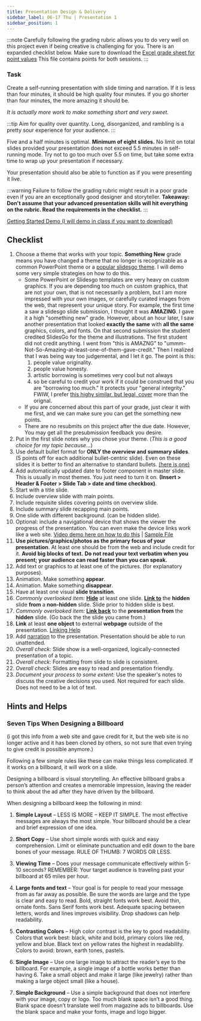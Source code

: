 ```yaml
---
title: Presentation Design & Delivery
sidebar_label: 06-17 Thu | Presentation 1
sidebar_position: 1
---
```


:::note
Carefully following the grading rubric allows you to do very well on this project even if being creative is challenging for you.
There is an expanded checklist below. Make sure to download the [Excel grade sheet for point values](https://sakai.unc.edu/access/content/attachment/8f9c1dbd-3e27-400a-bdae-29608fa12361/Assignments/e5499e5d-2705-4760-9c56-4fc4ee0561fd/task05.gradesheet.xlsx) This file contains points for both sessions.
:::

### Task

Create a self-running presentation with slide timing and narration. If it is less than four minutes, it should be high quality four minutes. If you go shorter than four minutes, the more amazing it should be.

*It is actually more work to make something short and very sweet.*

:::tip
 Aim for quality over quantity. Long, disorganized, and rambling is a pretty sour experience for your audience.
:::

Five and a half minutes is optimal.  **Minimum of eight slides.** No limit on total slides provided your presentation does not exceed 5.5 minutes in self-running mode. Try not to go too much over 5.5 on time, but take some extra time to wrap up your presentation if necessary.

Your presentation should also be able to function as if you were presenting it live.



:::warning
Failure to follow the grading rubric might result in a poor grade even if you are an exceptionally good designer and storyteller. **Takeaway: Don't assume that your advanced presentation skills will hit everything on the rubric. Read the requirements in the checklist.**
:::

[Getting Started Demo (I will demo in class if you want to download)](https://github.com/ljonesdesign/161-recitations/raw/master/docs/files/printmakers-draft-presentation.pptx)

## Checklist

1. Choose a theme that works with your topic. **Something New** grade means you have changed a theme that no longer is recognizable as a common PowerPoint theme or a [popular slidesgo theme](https://slidesgo.com). I will demo some very simple strategies on how to do this. 
    * Some PowerPoint or Slidesgo templates are very heavy on custom graphics. If you are depending too much on custom graphics, that are not your own, that is not necessarily a problem, but I am more impressed with your own images, or carefully curated images from the web, that represent your unique story. For example, the first time a saw a slidesgo slide submission, I thought it was **AMAZING**. I gave it a high "something new" grade. However, about an hour later, I saw another presentation that looked **exactly the same** with **all the same** graphics, colors, and fonts. On that second submission the student credited SlidesGo for the theme and illustrations. The first student did not credit anything. I went from "this is AMAZNG" to "ummm-Not-So-Amazing-at-least-one-of-them-gave-credit." Then I realized that I was being way too judgemental, and I let it go. The point is this: 
        1. people value originality.
        2. people value honesty. 
        3. artistic borrowing is sometimes very cool but not always 
        4. so be careful to credit your work if it could be construed that you are "borrowing too much." It protects your "general integrity." FWIW, I prefer [this highy similar, but legal, cover](https://www.youtube.com/watch?v=J61mtatKT1I) more than the orignal.
    * If you are concerned about this part of your grade, just clear it with me first, and we can make sure you can get the something new points. 
    * There are no resubmits on this project after the due date. However, You may get all the presubmission feedback you desire. 
2. Put in the first slide notes why you chose your theme. (*This is a good choice for my topic because...*)
3. Use default bullet format for **ONLY the overview and summary slides**. (5 points off for each additional bullet-centric slide). Even on these slides it is better to find an alternative to standard bullets. [(here is one)](https://support.office.com/en-us/article/Create-custom-bullets-with-pictures-or-symbols-a6bf04a8-be3d-4bec-969a-6196e89da741)
4. Add automatically updated date to footer component in master slide. This is usually in most themes. You just need to turn it on. **(Insert > Header & Footer > Slide Tab > date and time checkbox)**.
5. Start with a title slide.
6. Include overview slide with main points.
7. Include requisite slides covering points on overview slide.
8. Include summary slide recapping main points.
9. One slide with different background. (can be hidden slide).
10. Optional: include a navigational device that shows the viewer the progress of the presentation. You can even make the device links work like a web site. [Video demo here on how to do this](https://ils.unc.edu/courses/2019_spring/inls161_001/videos/presentation-navigation.mp4) | [Sample File](https://ils.unc.edu/courses/2019_spring/inls161_001/06-files/navigation-sample.pptx)
11. **Use pictures/graphics/photos as the primary focus of your presentation**. At least one should be from the web and include credit for it. **Avoid big blocks of text.** **Do not read your text verbatim when you present; your audience can read faster than you can speak.**
12. Add text or graphics to at least one of the pictures. (for explanatory purposes).
13. Animation. Make something **appear**.
14. Animation. Make something **disappear**.
15. Have at least one visual **slide transition**.
16. *Commonly overlooked item:* [**Hide**](https://support.microsoft.com/en-us/office/hide-or-show-a-slide-8313e1ec-3e20-4464-952f-387931554d69?ui=en-us&rs=en-us&ad=us) at least one slide. [**Link to**](https://support.microsoft.com/en-us/office/add-a-hyperlink-to-a-slide-239c6c94-d52f-480c-99ae-8b0acf7df6d9?ui=en-us&rs=en-us&ad=us) the **hidden** slide **from** a **non-hidden** slide. Slide prior to hidden slide is best.
17. *Commonly overlooked item:* [**Link back**](https://support.microsoft.com/en-us/office/add-a-hyperlink-to-a-slide-239c6c94-d52f-480c-99ae-8b0acf7df6d9?ui=en-us&rs=en-us&ad=us) to the **presentation from** the **hidden** slide. (Go back the the slide you came from.)
18. **Link** at least **one object** to external **webpage** outside of the presentation. [Linking Help](https://support.microsoft.com/en-us/office/add-a-hyperlink-to-a-slide-239c6c94-d52f-480c-99ae-8b0acf7df6d9?ui=en-us&rs=en-us&ad=us)
19. Add [narration](https://support.microsoft.com/en-us/office/record-a-slide-show-with-narration-and-slide-timings-0b9502c6-5f6c-40ae-b1e7-e47d8741161c?ui=en-us&rs=en-us&ad=us#OfficeVersion=2016) to the presentation. Presentation should be able to run unattended.
20. *Overall check:* Slide show is a well-organized, logically-connected presentation of a topic.
21. *Overall check:* Formatting from slide to slide is consistent.
22. *Overall check:* Slides are easy to read and presentation friendly.
23. *Document your process to some extent:* Use the speaker's notes to discuss the creative decisions you used. Not required for each slide. Does not need to be a lot of text.

## Hints and Helps

### Seven Tips When Designing a Billboard

(i got this info from a web site and gave credit for it, but the web site is no longer active and it has been cloned by others, so not sure that even trying to give credit is possible anymore.)

Following a few simple rules like these can make things less complicated. If it works on a billboard, it will work on a slide.

Designing a billboard is visual storytelling.  An effective billboard grabs a person’s attention and creates a memorable impression, leaving the reader to think about the ad after they have driven by the billboard.

When designing a billboard keep the following in mind:

1. **Simple Layout** – LESS IS MORE – KEEP IT SIMPLE.  The most effective messages are always the most simple.  Your billboard should be a clear and brief expression of one idea.

2. **Short Copy** – Use short simple words with quick and easy comprehension.  Limit or eliminate punctuation and edit down to the bare bones of your message.  RULE OF THUMB: 7 WORDS OR LESS.

3. **Viewing Time** – Does your message communicate effectively within 5-10 seconds?  REMEMBER:  Your target audience is traveling past your billboard at 65 miles per hour.

4. **Large fonts and text** – Your goal is for people to read your message from as far away as possible.  Be sure the words are large and the type is clear and easy to read.  Bold, straight fonts work best.  Avoid thin, ornate fonts.  Sans Serif fonts work best.  Adequate spacing between letters, words and lines improves visibility.  Drop shadows can help readability.

5. **Contrasting Colors** – High color contrast is the key to good readability.  Colors that work best:  black, white and bold, primary colors like red, yellow and blue.  Black text on yellow rates the highest in readability.  Colors to avoid:  brown, earth tones, pastels.

6. **Single Image** – Use one large image to attract the reader’s eye to the billboard.  For example, a single image of a bottle works better than having 6.  Take a small object and make it large (like jewelry) rather than making a large object small (like a house).

7. **Simple Background** – Use a simple background that does not interfere with your image, copy or logo.  Too much blank space isn’t a good thing.  Blank space doesn’t translate well from magazine ads to billboards.  Use the blank space and make your fonts, image and logo bigger.

